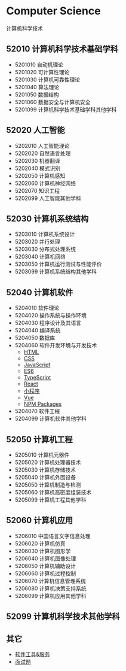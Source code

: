 # Computer Science

计算机科学技术

## 52010 计算机科学技术基础学科

- 5201010 自动机理论
- 5201020 可计算性理论
- 5201030 计算机可靠性理论
- 5201040 算法理论
- 5201050 数据结构
- 5201060 数据安全与计算机安全
- 5201099 计算机科学技术基础学科其他学科

## 52020 人工智能

- 5202010 人工智能理论
- 5202020 自然语言处理
- 5202030 机器翻译
- 5202040 模式识别
- 5202050 计算机感知
- 5202060 计算机神经网络
- 5202070 知识工程
- 5202099 人工智能其他学科

## 52030 计算机系统结构

- 5203010 计算机系统设计
- 5203020 并行处理
- 5203030 分布式处理系统
- 5203040 计算机网络
- 5203050 计算机运行测试与性能评价
- 5203099 计算机系统结构其他学科

## 52040 计算机软件

- 5204010 软件理论
- 5204020 操作系统与操作环境
- 5204030 程序设计及其语言
- 5204040 编译系统
- 5204050 数据库
- 5204060 软件开发环境与开发技术
  - [HTML](./52040/5204060/HTML/README.md)
  - [CSS](./52040/5204060/CSS/README.md)
  - [JavaScript](./52040/5204060/JavaScript/README.md)
  - [ES6](./52040/5204060/ECMAScript/ES6/README.md)
  - [TypeScript](./52040/5204060/TypeScript/README.md)
  - [React](./52040/5204060/React/README.md)
  - [小程序](./52040/5204060/WeChat/README.md)
  - [Vue](./52040/5204060/Vue/README.md)
  - [NPM Packages](./52040/5204060/NPM%20Packages/README.md)
- 5204070 软件工程
- 5204099 计算机软件其他学科

## 52050 计算机工程

- 5205010 计算机元器件
- 5205020 计算机处理器技术
- 5205030 计算机存储技术
- 5205040 计算机外围设备
- 5205050 计算机制造与检测
- 5205060 计算机高密度组装技术
- 5205099 计算机工程其他学科

## 52060 计算机应用

- 5206010 中国语言文字信息处理
- 5206020 计算机仿真
- 5206030 计算机图形学
- 5206040 计算机图像处理
- 5206050 计算机辅助设计
- 5206060 计算机过程控制
- 5206070 计算机信息管理系统
- 5206080 计算机决策支持系统
- 5206099 计算机应用其他学科

## 52099 计算机科学技术其他学科

## 其它

- [软件工具&服务](./Toolkit/README.md)
- [面试题](./Interview/README.md)
